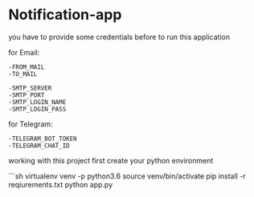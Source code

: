 # Notification-app


you have to provide some credentials before to run this application

for Email:

	-FROM_MAIL
	-TO_MAIL

	-SMTP_SERVER
	-SMTP_PORT
	-SMTP_LOGIN_NAME
	-SMTP_LOGIN_PASS

for Telegram:

	-TELEGRAM_BOT_TOKEN
	-TELEGRAM_CHAT_ID

working with this project first create your python environment

´´´sh
virtualenv venv -p python3.6
source venv/bin/activate
pip install -r reqiurements.txt
python app.py
```

